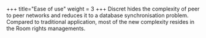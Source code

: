 +++
title="Ease of use"
weight = 3
+++
Discret hides the complexity of peer to peer networks and reduces it to a database synchronisation problem. Compared to traditional application, most of the new complexity resides in the Room rights managements. 


